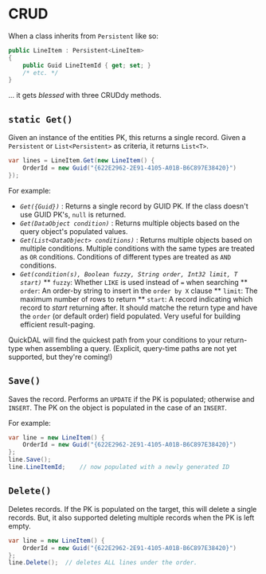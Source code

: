 # CRUD

When a class inherits from `Persistent` like so:

```c#
public LineItem : Persistent<LineItem>
{
	public Guid LineItemId { get; set; }
	/* etc. */
}
```

... it gets *blessed* with three CRUDdy methods.

## `static Get()`

Given an instance of the entities PK, this returns a single record. Given a `Persistent` or `List<Persistent>` as criteria, it returns `List<T>`.

```c#
var lines = LineItem.Get(new LineItem() {
	OrderId = new Guid("{622E2962-2E91-4105-A01B-B6C897E38420}")
});
```

For example:

* *`Get({Guid})`* : Returns a single record by GUID PK. If the class doesn't use GUID PK's, `null` is returned.
* *`Get(DataObject condition)`* : Returns multiple objects based on the query object's populated values.
* *`Get(List<DataObject> conditions)`* : Returns multiple objects based on multiple conditions. Multiple conditions with the same types are treated as `OR` conditions. Conditions of different types are treated as `AND` conditions.
* *`Get(condition(s), Boolean fuzzy, String order, Int32 limit, T start)`*
** `fuzzy`: Whether `LIKE` is used instead of `=` when searching
** `order`: An order-by string to insert in the `order by X` clause
** `limit`: The maximum number of rows to return
** `start`: A record indicating which record to _start_ returning after. It should matche the return type and have the `order` (or default order) field populated. Very useful for building efficient result-paging.

QuickDAL will find the quickest path from your conditions to your return-type when assembling a query. (Explicit, query-time paths are not yet supported, but they're coming!)

## `Save()`

Saves the record. Performs an `UPDATE` if the PK is populated; otherwise and `INSERT`. The PK on the object is populated in the case of an `INSERT`.

For example:

```c#
var line = new LineItem() {
	OrderId = new Guid("{622E2962-2E91-4105-A01B-B6C897E38420}")
};
line.Save();
line.LineItemId;	// now populated with a newly generated ID
```

## `Delete()`

Deletes records. If the PK is populated on the target, this will delete a single records. But, it also supported deleting multiple records when the PK is left empty.

```c#
var line = new LineItem() {
	OrderId = new Guid("{622E2962-2E91-4105-A01B-B6C897E38420}")
};
line.Delete();	// deletes ALL lines under the order.
```
